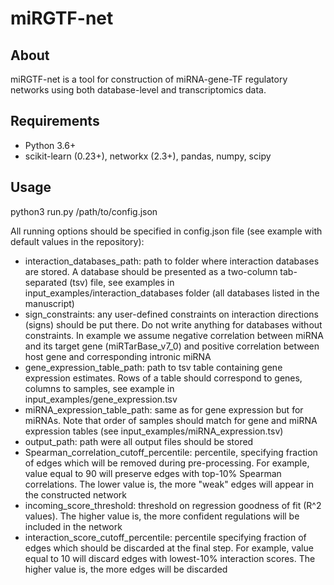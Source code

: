 # miRGTF-net
## About
miRGTF-net is a tool for construction of miRNA-gene-TF regulatory networks using both database-level and transcriptomics data.

## Requirements
- Python 3.6+
- scikit-learn (0.23+), networkx (2.3+), pandas, numpy, scipy

## Usage
python3 run.py /path/to/config.json

All running options should be specified in config.json file (see example with default values in the repository):
- interaction_databases_path: path to folder where interaction databases are stored. A database should be presented as a two-column tab-separated (tsv) file, see examples in input_examples/interaction_databases folder (all databases listed in the manuscript)
- sign_constraints: any user-defined constraints on interaction directions (signs) should be put there. Do not write anything for databases without constraints. In example we assume negative correlation between miRNA and its target gene (miRTarBase_v7_0) and positive correlation between host gene and corresponding intronic miRNA
- gene_expression_table_path: path to tsv table containing gene expression estimates. Rows of a table should correspond to genes, columns to samples, see example in input_examples/gene_expression.tsv
- miRNA_expression_table_path: same as for gene expression but for miRNAs. Note that order of samples should match for gene and miRNA expression tables (see input_examples/miRNA_expression.tsv)
- output_path: path were all output files should be stored
- Spearman_correlation_cutoff_percentile: percentile, specifying fraction of edges which will be removed during pre-processing. For example, value equal to 90 will preserve edges with top-10% Spearman correlations. The lower value is, the more "weak" edges will appear in the constructed network
- incoming_score_threshold: threshold on regression goodness of fit (R^2 values). The higher value is, the more confident regulations will be included in the network
- interaction_score_cutoff_percentile: percentile specifying fraction of edges which should be discarded at the final step. For example, value equal to 10 will discard edges with lowest-10% interaction scores. The higher value is, the more edges will be discarded
